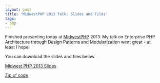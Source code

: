 ```yaml
---
layout: post
title: 'MidwestPHP 2013 Talk: Slides and Files'
tags:
- php
---
```

Finished presenting today at [MidwestPHP](http://midwestphp.org) 2013.  My talk on Enterprise PHP Architecture through Design Patterns and Modularization went great - at least I hope!  

You can download the slides and files below.

[Midwest PHP 2013 Slides](/uploads/2013/Midwest-PHP-2013.pdf)

[Zip of code](/uploads/2013/midwestphp.zip)
